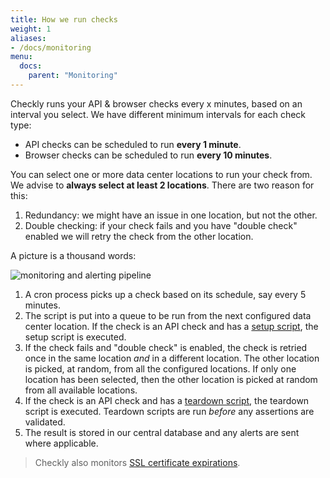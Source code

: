 ```yaml
---
title: How we run checks
weight: 1
aliases:
- /docs/monitoring
menu:
  docs:
    parent: "Monitoring"
---
```


Checkly runs your API & browser checks every x minutes, based on an interval you select. 
We have different minimum intervals for each check type:

- API checks can be scheduled to run **every 1 minute**.
- Browser checks can be scheduled to run **every 10 minutes**.

You can select one or more data center locations to run your check from. We advise to **always select at least 2 locations**.
There are two reason for this:

1. Redundancy: we might have an issue in one location, but not the other. 
2. Double checking: if your check fails and you have "double check" enabled we will retry the check from the other location.

A picture is a thousand words:

![monitoring and alerting pipeline](/docs/images/monitoring/pipeline.png)

1. A cron process picks up a check based on its schedule, say every 5 minutes.
2. The script is put into a queue to be run from the next configured data center location. If the check is an API check and has a [setup script](/docs/api-checks/setup-teardown-scripts/), the setup script is executed. 
3. If the check fails and "double check" is enabled, the check is retried once in the same location *and* in a different location.
The other location is picked, at random, from all the configured locations. If only one location has been selected, then the other location is picked at random from all available locations.
4. If the check is an API check and has a [teardown script](/docs/api-checks/setup-teardown-scripts/), the teardown script is executed.
Teardown scripts are run *before* any assertions are validated.
5. The result is stored in our central database and any alerts are sent where applicable.

 
> Checkly also monitors [SSL certificate expirations](/docs/alerting/ssl-expiration/).
